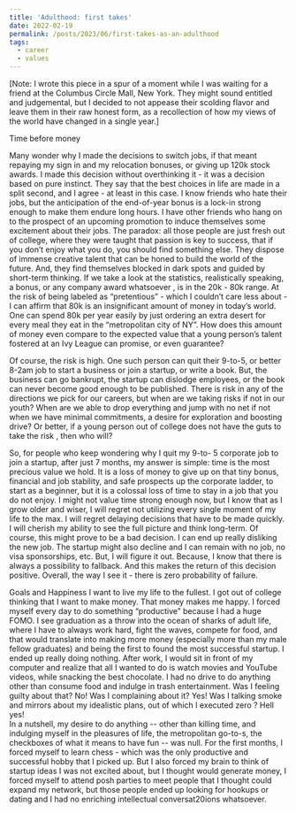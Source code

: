 ```yaml
---
title: 'Adulthood: first takes'
date: 2022-02-19
permalink: /posts/2023/06/first-takes-as-an-adulthood
tags:
  - career
  - values
---
```


[Note: I wrote this piece in a spur of a moment while I was waiting for a friend at the Columbus Circle Mall, New York. They might sound entitled and judgemental, but I decided to not appease their scolding flavor and leave them in their raw honest form, as a recollection of how my views of the world have changed in a single year.]

Time before money 

Many wonder why I made the decisions to switch jobs, if that meant repaying my sign in and my relocation bonuses, or giving up 120k stock awards. I made this decision without overthinking it - it was a decision based on pure instinct. They say that the best choices in life are made in a split second, and I agree - at least in this case. I know friends who hate their jobs, but the anticipation of the end-of-year bonus is a lock-in strong enough to make them endure long hours.  I have other friends who hang on to the prospect of an upcoming promotion to induce themselves some excitement about their jobs.  The paradox: all those people are just fresh out of college, where they were taught that passion is key to success, that if you don’t enjoy what you do, you should find something else. They dispose of immense creative talent that can be honed to build the world of the future. And, they find themselves blocked in dark spots and guided by short-term thinking. If we take a look at the statistics,  realistically speaking, a bonus, or any company award whatsoever , is in the 20k - 80k range. At the risk of being labeled as “pretentious” - which I couldn’t care less about - I can affirm that 80k is an insignificant amount of money in today’s world. One can spend 80k per year easily by just ordering an extra desert for every meal they eat in the “metropolitan city of NY”. How does this amount of money even compare to the expected value that a young person’s talent fostered at an Ivy League can promise, or even guarantee? 

Of course, the risk is high. One such person can quit their 9-to-5, or better 8-2am job to start a business or join a startup, or write a book. But, the business can go bankrupt, the startup can dislodge employees, or the book can never become good enough to be published. There is risk in any of the directions we pick for our careers, but when are we taking risks if not in our youth? When are we able to drop everything and jump with no net if not when we have minimal commitments, a desire for exploration and boosting drive? Or better, if a young person out of college does not have the guts to take the risk , then who will?

So, for people who keep wondering why I quit my 9-to- 5 corporate job to join a startup, after just 7 months, my answer is simple: time is the most precious value we hold. It is a loss of money to give up on that tiny bonus, financial and job stability, and safe prospects up the corporate ladder, to start as a beginner, but it is a colossal loss of time to stay in a job that you do not enjoy.  I might not value time strong enough now, but I know that as I grow older and wiser, I will regret not utilizing every single moment of my life to the max. I will regret delaying decisions that have to be made quickly. I will cherish my ability to see the full picture and think long-term. Of course, this might prove to be a bad decision. I can end up really disliking the new job. The startup might also decline and I can remain with no job, no visa sponsorships, etc. But, I will figure it out. Because, I know that there is always a possibility to fallback. And this makes the return of this decision positive. Overall, the way I see it -  there is zero probability of failure. 

Goals and Happiness
I want to live my life to the fullest. I got out of college thinking that I want to make money. That money makes me happy. I forced myself every day to do something “productive” because I had a huge FOMO.  I see graduation as a throw into the ocean of sharks of adult life, where I have to always work hard, fight the waves, compete for food, and that would translate into making more money (especially more than my male fellow graduates) and being the first to found the most successful startup. I ended up really doing nothing. After work, I would sit in front of my computer and realize that all I wanted to do is watch movies and YouTube videos, while snacking the best chocolate. I had no drive to do anything other than consume food and indulge in trash entertainment. Was I feeling guilty about that? No! Was I complaining about it? Yes! Was I talking smoke and mirrors about my idealistic plans, out of which I executed zero ? Hell yes!  
In a nutshell, my desire to do anything -- other than killing time, and indulging myself in the pleasures of life, the metropolitan go-to-s, the checkboxes of what it means to have fun -- was null. For the first months, I forced myself to learn chess - which was the only productive and successful hobby that I picked up. But I also forced my brain to think of startup ideas I was not excited about, but I thought would generate money, I forced myself to attend posh parties to meet people that I thought could expand my network, but those people ended up looking for hookups or dating and I had no enriching intellectual conversat20ions whatsoever. 
